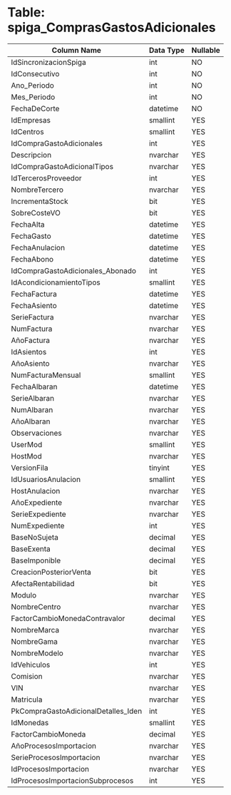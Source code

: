 # Table: spiga_ComprasGastosAdicionales

| Column Name | Data Type | Nullable |
|-------------|-----------|----------|
| IdSincronizacionSpiga | int | NO |
| IdConsecutivo | int | NO |
| Ano_Periodo | int | NO |
| Mes_Periodo | int | NO |
| FechaDeCorte | datetime | NO |
| IdEmpresas | smallint | YES |
| IdCentros | smallint | YES |
| IdCompraGastoAdicionales | int | YES |
| Descripcion | nvarchar | YES |
| IdCompraGastoAdicionalTipos | nvarchar | YES |
| IdTercerosProveedor | int | YES |
| NombreTercero | nvarchar | YES |
| IncrementaStock | bit | YES |
| SobreCosteVO | bit | YES |
| FechaAlta | datetime | YES |
| FechaGasto | datetime | YES |
| FechaAnulacion | datetime | YES |
| FechaAbono | datetime | YES |
| IdCompraGastoAdicionales_Abonado | int | YES |
| IdAcondicionamientoTipos | smallint | YES |
| FechaFactura | datetime | YES |
| FechaAsiento | datetime | YES |
| SerieFactura | nvarchar | YES |
| NumFactura | nvarchar | YES |
| AñoFactura | nvarchar | YES |
| IdAsientos | int | YES |
| AñoAsiento | nvarchar | YES |
| NumFacturaMensual | smallint | YES |
| FechaAlbaran | datetime | YES |
| SerieAlbaran | nvarchar | YES |
| NumAlbaran | nvarchar | YES |
| AñoAlbaran | nvarchar | YES |
| Observaciones | nvarchar | YES |
| UserMod | smallint | YES |
| HostMod | nvarchar | YES |
| VersionFila | tinyint | YES |
| IdUsuariosAnulacion | smallint | YES |
| HostAnulacion | nvarchar | YES |
| AñoExpediente | nvarchar | YES |
| SerieExpediente | nvarchar | YES |
| NumExpediente | int | YES |
| BaseNoSujeta | decimal | YES |
| BaseExenta | decimal | YES |
| BaseImponible | decimal | YES |
| CreacionPosteriorVenta | bit | YES |
| AfectaRentabilidad | bit | YES |
| Modulo | nvarchar | YES |
| NombreCentro | nvarchar | YES |
| FactorCambioMonedaContravalor | decimal | YES |
| NombreMarca | nvarchar | YES |
| NombreGama | nvarchar | YES |
| NombreModelo | nvarchar | YES |
| IdVehiculos | int | YES |
| Comision | nvarchar | YES |
| VIN | nvarchar | YES |
| Matricula | nvarchar | YES |
| PkCompraGastoAdicionalDetalles_Iden | int | YES |
| IdMonedas | smallint | YES |
| FactorCambioMoneda | decimal | YES |
| AñoProcesosImportacion | nvarchar | YES |
| SerieProcesosImportacion | nvarchar | YES |
| IdProcesosImportacion | nvarchar | YES |
| IdProcesosImportacionSubprocesos | int | YES |
